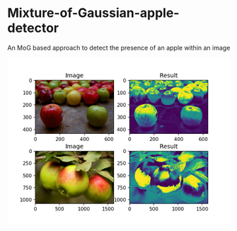 # Mixture-of-Gaussian-apple-detector
 An MoG based approach to detect the presence of an apple within an image
 
![before](https://github.com/pleaseRedo/Mixture-of-Gaussian-apple-detector/blob/master/testoutput.png)
